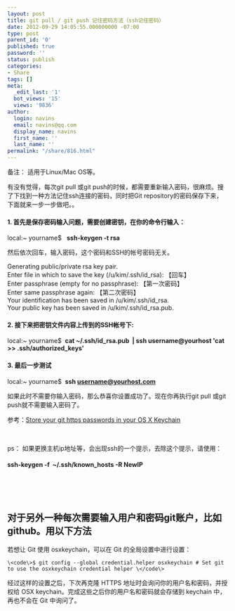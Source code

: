 ```yaml
---
layout: post
title: git pull / git push 记住密码方法（ssh记住密码）
date: 2012-09-29 14:05:55.000000000 -07:00
type: post
parent_id: '0'
published: true
password: ''
status: publish
categories:
- Share
tags: []
meta:
  _edit_last: '1'
  bot_views: '15'
  views: '9836'
author:
  login: navins
  email: navins@qq.com
  display_name: navins
  first_name: ''
  last_name: ''
permalink: "/share/816.html"
---
```

备注： 适用于Linux/Mac OS等。

有没有觉得，每次git pull 或git push的时候，都需要重新输入密码，很麻烦。搜了下找到一种方法记住ssh连接的密码，同时把Git repository的密码保存下来，下面就来一步一步做吧。。

#### 1. 首先是保存密码输入问题，需要创建密钥，在你的命令行输入：

local:~ yourname$&nbsp;&nbsp; **ssh-keygen -t rsa**

然后依次回车，输入密码，这个密码和SSH的帐号密码无关。

<!--more-->

Generating public/private rsa key pair.  
Enter file in which to save the key (/u/kim/.ssh/id\_rsa):&nbsp;【回车】  
Enter passphrase (empty for no passphrase):&nbsp;【第一次密码】  
Enter same passphrase again:&nbsp;【第二次密码】  
Your identification has been saved in /u/kim/.ssh/id\_rsa.  
Your public key has been saved in /u/kim/.ssh/id\_rsa.pub.

#### 2. 接下来把密钥文件内容上传到的SSH帐号下:

local:~ yourname$&nbsp; **cat ~/.ssh/id\_rsa.pub&nbsp; | ssh username@yourhost 'cat \>\> .ssh/authorized\_keys'**

#### 3. 最后一步测试

local:~ yourname$&nbsp; **ssh username@yourhost.com**

如果此时不需要你输入密码，那么恭喜你设置成功了。现在你再执行git pull 或git push就不需要输入密码了。

参考：[Store your git https passwords in your OS X Keychain](http://samuel.kadolph.com/2011/03/store-your-git-https-passwords-in-your-os-x-keychain/)

&nbsp;

ps： 如果更换主机ip地址等，会出现ssh的一个提示，去除这个提示，请使用：

#### ssh-keygen -f &nbsp;~/.ssh/known\_hosts -R NewIP

&nbsp;

&nbsp;

## 对于另外一种每次需要输入用户和密码git账户，比如github。用以下方法

若想让 Git 使用 osxkeychain，可以在 Git 的全局设置中进行设置：

```
\<code\>$ git config --global credential.helper osxkeychain # Set git to use the osxkeychain credential helper \</code\>
```

经过这样的设置之后，下次再克隆 HTTPS 地址时会询问你的用户名和密码，并授权给 OSX keychain。完成这些之后你的用户名和密码就会存储到 keychain 中，再也不会在 Git 中询问了。

